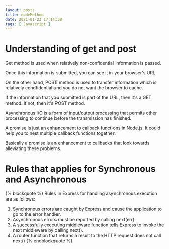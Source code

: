 ```yaml
---
layout: posts
title: nodeMethod
date: 2021-01-23 17:14:58
tags: [ Javascript ]
---
```

# Understanding of get and post

Get method is used when relatively non-confidential information is passed. 

Once this information is submitted, you can see it in your browser's URL. 

On the other hand, POST method is used to transfer information which is relatively condfidential and you do not want the browser to cache. 

If the information that you submitted is part of the URL, then it's a GET method. If not, then it's POST method. 


Asynchronous I/O is a form of input/output processing that permits other processing to continue before the transmission has finished.

A promise is just an enhancement to callback functions in Node.js. It could help you to nest multiple callback functions together.

Basically a promise is an enhancement to callbacks that look towards alleviating these problems. 

# Rules that applies for Synchronous and Asynchronous
{% blockquote %}
Rules in Express for handling asynchronous execution are as follows:
1) Synchronous errors are caught by Express and cause the application to go to the error handler.
2) Asynchronous errors must be reported by calling next(err).
3) A successfully executing middleware function tells Express to invoke the next middleware by calling next().
4) A router function that returns a result to the HTTP request does not call next()
{% endblockquote %}
